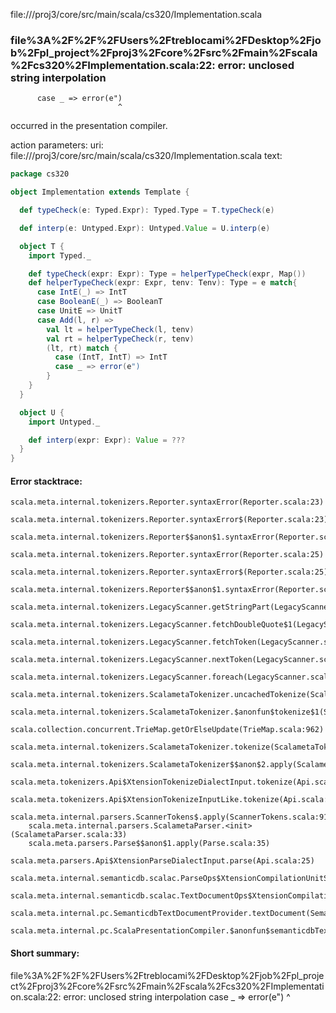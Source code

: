 file://<WORKSPACE>/proj3/core/src/main/scala/cs320/Implementation.scala
### file%3A%2F%2F%2FUsers%2Ftreblocami%2FDesktop%2Fjob%2Fpl_project%2Fproj3%2Fcore%2Fsrc%2Fmain%2Fscala%2Fcs320%2FImplementation.scala:22: error: unclosed string interpolation
          case _ => error(e")
                            ^

occurred in the presentation compiler.

action parameters:
uri: file://<WORKSPACE>/proj3/core/src/main/scala/cs320/Implementation.scala
text:
```scala
package cs320

object Implementation extends Template {

  def typeCheck(e: Typed.Expr): Typed.Type = T.typeCheck(e)

  def interp(e: Untyped.Expr): Untyped.Value = U.interp(e)

  object T {
    import Typed._

    def typeCheck(expr: Expr): Type = helperTypeCheck(expr, Map())
    def helperTypeCheck(expr: Expr, tenv: Tenv): Type = e match{
      case IntE(_) => IntT
      case BooleanE(_) => BooleanT
      case UnitE => UnitT
      case Add(l, r) => 
        val lt = helperTypeCheck(l, tenv)
        val rt = helperTypeCheck(r, tenv)
        (lt, rt) match {
          case (IntT, IntT) => IntT
          case _ => error(e")
        }
    }
  }

  object U {
    import Untyped._

    def interp(expr: Expr): Value = ???
  }
}

```



#### Error stacktrace:

```
scala.meta.internal.tokenizers.Reporter.syntaxError(Reporter.scala:23)
	scala.meta.internal.tokenizers.Reporter.syntaxError$(Reporter.scala:23)
	scala.meta.internal.tokenizers.Reporter$$anon$1.syntaxError(Reporter.scala:33)
	scala.meta.internal.tokenizers.Reporter.syntaxError(Reporter.scala:25)
	scala.meta.internal.tokenizers.Reporter.syntaxError$(Reporter.scala:25)
	scala.meta.internal.tokenizers.Reporter$$anon$1.syntaxError(Reporter.scala:33)
	scala.meta.internal.tokenizers.LegacyScanner.getStringPart(LegacyScanner.scala:659)
	scala.meta.internal.tokenizers.LegacyScanner.fetchDoubleQuote$1(LegacyScanner.scala:357)
	scala.meta.internal.tokenizers.LegacyScanner.fetchToken(LegacyScanner.scala:376)
	scala.meta.internal.tokenizers.LegacyScanner.nextToken(LegacyScanner.scala:211)
	scala.meta.internal.tokenizers.LegacyScanner.foreach(LegacyScanner.scala:1011)
	scala.meta.internal.tokenizers.ScalametaTokenizer.uncachedTokenize(ScalametaTokenizer.scala:24)
	scala.meta.internal.tokenizers.ScalametaTokenizer.$anonfun$tokenize$1(ScalametaTokenizer.scala:17)
	scala.collection.concurrent.TrieMap.getOrElseUpdate(TrieMap.scala:962)
	scala.meta.internal.tokenizers.ScalametaTokenizer.tokenize(ScalametaTokenizer.scala:17)
	scala.meta.internal.tokenizers.ScalametaTokenizer$$anon$2.apply(ScalametaTokenizer.scala:332)
	scala.meta.tokenizers.Api$XtensionTokenizeDialectInput.tokenize(Api.scala:25)
	scala.meta.tokenizers.Api$XtensionTokenizeInputLike.tokenize(Api.scala:14)
	scala.meta.internal.parsers.ScannerTokens$.apply(ScannerTokens.scala:912)
	scala.meta.internal.parsers.ScalametaParser.<init>(ScalametaParser.scala:33)
	scala.meta.parsers.Parse$$anon$1.apply(Parse.scala:35)
	scala.meta.parsers.Api$XtensionParseDialectInput.parse(Api.scala:25)
	scala.meta.internal.semanticdb.scalac.ParseOps$XtensionCompilationUnitSource.toSource(ParseOps.scala:17)
	scala.meta.internal.semanticdb.scalac.TextDocumentOps$XtensionCompilationUnitDocument.toTextDocument(TextDocumentOps.scala:206)
	scala.meta.internal.pc.SemanticdbTextDocumentProvider.textDocument(SemanticdbTextDocumentProvider.scala:54)
	scala.meta.internal.pc.ScalaPresentationCompiler.$anonfun$semanticdbTextDocument$1(ScalaPresentationCompiler.scala:356)
```
#### Short summary: 

file%3A%2F%2F%2FUsers%2Ftreblocami%2FDesktop%2Fjob%2Fpl_project%2Fproj3%2Fcore%2Fsrc%2Fmain%2Fscala%2Fcs320%2FImplementation.scala:22: error: unclosed string interpolation
          case _ => error(e")
                            ^
